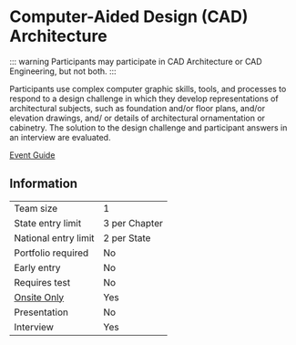 # Computer-Aided Design (CAD) Architecture

::: warning
Participants may participate in CAD Architecture or CAD Engineering, but not both.
:::

Participants use complex computer graphic skills, tools, and
processes to respond to a design challenge in which they
develop representations of architectural subjects, such as
foundation and/or floor plans, and/or elevation drawings, and/
or details of architectural ornamentation or cabinetry. The
solution to the design challenge and participant answers in an
interview are evaluated.

[Event Guide](https://lwsd.sharepoint.com/:b:/r/sites/GR-JHS-TechnologyStudentAssociation-SCA/Shared%20Documents/23-24/Competition/Event%20Guides/HS%20-%20CAD%20Architecture.pdf)

## Information

|                        |               |
| ---------------------- | ------------- |
| Team size              | 1             |
| State entry limit      | 3 per Chapter |
| National entry limit   | 2 per State   |
| Portfolio required     | No            |
| Early entry            | No            |
| Requires test          | No            |
| [Onsite Only](/#terms) | Yes           |
| Presentation           | No            |
| Interview              | Yes           |
